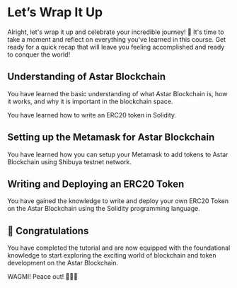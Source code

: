 # Let’s Wrap It Up

Alright, let's wrap it up and celebrate your incredible journey! 🎉 It's time to take a moment and reflect on everything you've learned in this course. Get ready for a quick recap that will leave you feeling accomplished and ready to conquer the world! 

## Understanding of Astar Blockchain

You have learned the basic understanding of what Astar Blockchain is, how it works, and why it is important in the blockchain space.

You have learned how to write an ERC20 token in Solidity.

## Setting up the Metamask for Astar Blockchain

You have learned how you can setup your Metamask to add tokens to Astar Blockchain using Shibuya testnet network.

## Writing and Deploying an ERC20 Token

You have gained the knowledge to write and deploy your own ERC20 Token on the Astar Blockchain using the Solidity programming language.

## 🎊 Congratulations

You have completed the tutorial and are now equipped with the foundational knowledge to start exploring the exciting world of blockchain and token development on the Astar Blockchain.

WAGMI! Peace out! ✌🏻🔮